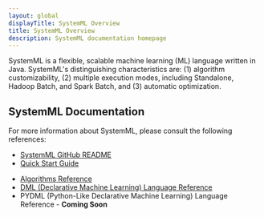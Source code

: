 ```yaml
---
layout: global
displayTitle: SystemML Overview
title: SystemML Overview
description: SystemML documentation homepage
---
```


SystemML is a flexible, scalable machine learning (ML) language written in Java.
SystemML's distinguishing characteristics are: (1) algorithm customizability,
(2) multiple execution modes, including Standalone, Hadoop Batch, and Spark Batch,
and (3) automatic optimization.

## SystemML Documentation

For more information about SystemML, please consult the following references:

* [SystemML GitHub README](http://www.github.com/SparkTC/systemml)
* [Quick Start Guide](quick-start-guide.html)
<!-- * [Programming Guide](programming-guide.html) -->
* [Algorithms Reference](algorithms-reference.html)
* [DML (Declarative Machine Learning) Language Reference](dml-language-reference.html)
* PYDML (Python-Like Declarative Machine Learning) Language Reference - **Coming Soon**
